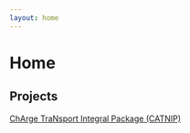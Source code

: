 ```yaml
---
layout: home
---
```


# Home

## Projects

[ChArge TraNsport Integral Package (CATNIP)](./docs/CATNIP/catnip_home.html) 

